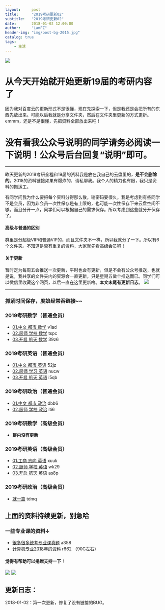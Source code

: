 ```yaml
---
layout:     post
title:      "2019考研更新02"
subtitle:   "2019考研更新02"
date:       2018-01-02 12:00:00
author:     "LamFZ"
header-img: "img/post-bg-2015.jpg"
catalog: true
tags:
    - 生活
---
```

![](http://ww2.sinaimg.cn/large/0060lm7Tly1fn12veqkifj30xc0ii40n.jpg)
# 从今天开始就开始更新19届的考研内容了

因为我对百度云的更新形式不是很懂，现在先探索一下，但是我还是会把所有的东西先放出来。可能以后我就是分享文件夹，然后在文件夹里更新的方式更新。emmm，还是不是很懂，先把资料全部放出来吧！

# 没有看我公众号说明的同学请务必阅读一下说明！公众号后台回复“说明”即可。
-----

昨天更新的2018考研全程和19届的资料我是放在我自己的云盘里的，**是不会删除的**。2018的资料链接如果有爆炸的，请私聊我。我个人的精力也有限，我只是资料的搬运工。

有同学问我为什么要把每个资料分得那么散，输密码要很久。我是考虑到有些同学不是会员，因为非会员一次性保存是有上限的，也可能一次性保存下来云盘空间不够。而且分开一点，同学们可以根据自己的需求保存。所以考虑到这些就分开保存了。
#### 高级与普通的区别
群里是分超级VIP和普通VIP的，而且文件夹不一样，所以我就分了一下。所以有6个文件夹。不知道是否有重复的资料，大家就先看高级会员吧！
#### 关于更新
暂时定为每周五会推送一次更新，平时也会有更新，但是不会有公众号推送，也就是说，我共享的文件夹内的资源会一直更新，只是星期五做个推送而已。同学们可以微信里收藏这个网页，以后一直在这里更新咯。**本文末尾有更新日志**。
![](http://ww3.sinaimg.cn/large/0060lm7Tly1fn12y3e3gaj31hc0u0qet.jpg)

-----

### 抓紧时间保存，度娘经常吞链接~~

### 2019考研数学（普通会员）
* [01.中文 都市 数学](https://pan.baidu.com/s/1gfs6M0V) v1ad
* [02.厨师 学校 数学](https://pan.baidu.com/s/1dFtWKb3) tspc
* [03.开启 航天 数学](https://pan.baidu.com/s/1jHLqEDg) 39z6
### 2019考研英语（普通会员）
* [01.中文 都市 英语](https://pan.baidu.com/s/1jH6xCyi) 52jz
* [02.厨师 学习 英语](https://pan.baidu.com/s/1pLR2yNp) nucw
* [03.开启 航天 英语](https://pan.baidu.com/s/1qYqS7pE) i5qb
### 2019考研政治（普通会员）
* [01.中文 都市 政治](https://pan.baidu.com/s/1geDVqbL) dbb6
* [02.厨师 学校 政治](https://pan.baidu.com/s/1bo3UcPp) iti6
### 2019考研数学（高级会员）
* __群内没有更新__
### 2019考研英语（高级会员）
* [01.工商 志向 英语](https://pan.baidu.com/s/1o8yymEm) xuuk
* [02.厨师 学校 英语](https://pan.baidu.com/s/1o7Cve4M) wk29
* [03.开启 航天 英语](https://pan.baidu.com/s/1mhDLfjM) as8p
### 2019考研政治（高级会员）
* [就一篇](https://pan.baidu.com/s/1qYebr5q) tdmq

## 上面的资料持续更新，别急哈
### 一些专业课的资料↓
* [很多很多统考专业课真题](https://pan.baidu.com/s/1o7EwT30) a358
* [计算机专业2018年的资料](https://pan.baidu.com/s/1qYqS7us) r662 （90G左右）
#### 觉得有帮助可以捐赠支持一下！
![](https://timgsa.baidu.com/timg?image&quality=80&size=b9999_10000&sec=1514739195444&di=773936890dfe86fcf8a25b3db2384433&imgtype=0&src=http%3A%2F%2Fi.zeze.com%2Fattachment%2Fforum%2F201603%2F26%2F104839u04ctdk924k8pbdb.jpeg)
![](http://ww4.sinaimg.cn/large/0060lm7Tly1fn0b1zneraj30iz0lj75q.jpg
)

## 更新日志：
2018-01-02：第一次更新，修复了没有链接的BUG。
